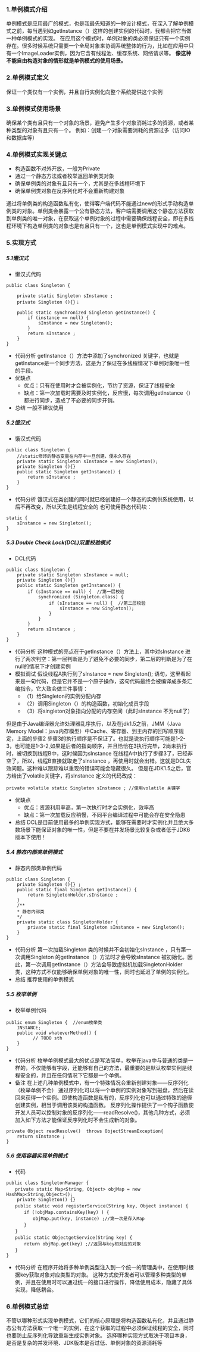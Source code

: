 ### 1.单例模式介绍
单例模式是应用最广的模式，也是我最先知道的一种设计模式，在深入了解单例模式之前，每当遇到如getInstance（）这样的创建实例的代码时，我都会把它当做一种单例模式的实现。
在应用这个模式时，单例对象的类必须保证只有一个实例存在。很多时候系统只需要一个全局对象来协调系统整体的行为，比如在应用中只有一个ImageLoader实例，因为它含有线程池、缓存系统、网络请求等。
**像这种不能自由构造对象的情形就是单例模式的使用场景。**
### 2.单例模式定义
保证一个类仅有一个实例，并且自行实例化向整个系统提供这个实例
### 3.单例模式使用场景
确保某个类有且只有一个对象的场景，避免产生多个对象消耗过多的资源，或者某种类型的对象有且只有一个。
例如：创建一个对象需要消耗的资源过多（访问IO和数据库等）
### 4.单例模式实现关键点
* 构造函数不对外开放，一般为Private
* 通过一个静态方法或者枚举返回单例类对象
* 确保单例类的对象有且只有一个，尤其是在多线程环境下
* 确保单例类对象在反序列化时不会重新构建对象

通过将单例类的构造函数私有化，使得客户端代码不能通过new的形式手动构造单例类的对象。单例类会暴露一个公有静态方法，客户端需要调用这个静态方法获取到单例类的唯一对象，在获取这个单例对象的过程中需要确保线程安全，即在多线程环境下构造单例类的对象也是有且只有一个，这也是单例模式实现中的难点。
### 5.实现方式
##### 5.1懒汉式
* 懒汉式代码
```
public class Singleton { 

    private static Singleton sInstance ; 
    private Singleton (){}；

    public static synchronized Singleton getInstance() { 
        if (instance == null) { 
            sInstance = new Singleton(); 
        } 
        return sInstance ; 
    } 
} 
```
* 代码分析
getInstance（）方法中添加了synchronized 关键字，也就是getInstance是一个同步方法，这是为了保证在多线程情况下单例对象唯一性的手段。
* 优缺点
  * 优点：只有在使用时才会被实例化，节约了资源，保证了线程安全
  * 缺点：第一次加载时需要及时实例化，反应慢，每次调用getInstance（）都进行同步，造成了不必要的同步开销。
* 总结
一般不建议使用
##### 5.2饿汉式
* 饿汉式代码
```
public class Singleton { 
    //static修饰的静态变量在内存中一旦创建，便永久存在
    private static Singleton sInstance = new Singleton(); 
    private Singleton (){} 
    public static Singleton getInstance() { 
        return sInstance ; 
    } 
}
```
* 代码分析
饿汉式在类创建的同时就已经创建好一个静态的实例供系统使用，以后不再改变，所以天生是线程安全的
也可使用静态代码块：
```
static { 
    sInstance = new Singleton(); 
}
```
##### 5.3 Double Check Lock(DCL)双重校验模式
* DCL代码
```
public class Singleton {
    private static Singleton sInstance = null;  
    private Singleton (){}  
    public static Singleton getInstance() {
        if (sInstance == null) {  //第一层校验
            synchronized (Singleton.class) {
                if (sInstance == null) {  //第二层校验
                    sInstance = new Singleton();
                }
            }
        }
        return sInstance ;
    }
}
```
* 代码分析
这种模式的亮点在于getInstance（）方法上，其中对sInstance 进行了两次判空：第一层判断是为了避免不必要的同步，第二层的判断是为了在null的情况下才创建实例
* 模拟调试
假设线程A执行到了sInstance = new Singleton(); 语句，这里看起来是一句代码，但是它并不是一个原子操作，这句代码最终会被编译成多条汇编指令，它大致会做三件事情：
   * （1）给Singleton的实例分配内存
   * （2）调用Singleton（）的构造函数，初始化成员字段
   * （3）将singleton对象指向分配的内存空间（此时sInstance 不为null了）

但是由于Java编译器允许处理器乱序执行，以及在jdk1.5之前，JMM（Java Memory Model：java内存模型）中Cache、寄存器、到主内存的回写顺序规定，上面的步骤2 步骤3的执行顺序是不保证了。也就是说执行顺序可能是1-2-3，也可能是1-3-2,如果是后者的指向顺序，并且恰恰在3执行完毕，2尚未执行时，被切换到线程B中，这时候因为sInstance 在线程A中执行了步骤3了，已经非空了，所以，线程B直接就取走了sInstance ，再使用时就会出错。这就是DCL失效问题。这种难以跟踪难以重现的错误可能会隐藏很久。
但是在JDK1.5之后，官方给出了volatile关键字，将sInstance 定义的代码改成：
```
private volatile static Singleton sInstance ; //使用volatile 关键字
```
* 优缺点
   * 优点：资源利用率高，第一次执行时才会实例化，效率高
   * 缺点：第一次加载反应稍慢，不同平台编译过程中可能会存在安全隐患
* 总结
DCL是目前使用最多的单例实现方式，能够在需要时才实例化并且绝大多数场景下能保证对象的唯一性，但是不要在并发场景比较复杂或者低于JDK6版本下使用！
##### 5.4 静态内部类单例模式
* 静态内部类单例代码
```
public class Singleton {
    private Singleton (){} ;
    public static final Singleton getInstance() {
        return SingletonHolder.sInstance ;
    }
    /**
    * 静态内部类
    */
    private static class SingletonHolder {
        private static final Singleton sInstance = new Singleton();  
    }
}
```
* 代码分析
第一次加载Singleton 类的时候并不会初始化sInstance ，只有第一次调用Singleton 的getInstance（）方法时才会导致sInstance 被初始化。因此，第一次调用getInstance（）方法会导致虚拟机加载SingletonHolder 类，这种方式不仅能够确保单例对象的唯一性，同时也延迟了单例的实例化。
* 总结
推荐使用的单例模式
##### 5.5 枚举单例
* 枚举单例代码
```
public enum Singleton {  //enum枚举类
    INSTANCE; 
    public void whateverMethod() { 
          // TODO sth
    } 
}
```
* 代码分析
枚举单例模式最大的优点是写法简单，枚举在java中与普通的类是一样的，不仅能够有字段，还能够有自己的方法，最重要的是默认枚举实例是线程安全的，并且在任何情况下它都是一个单例。
* 备注
在上述几种单例模式中，有一个特殊情况会重新创建对象——反序列化（枚举单例不会）
通过序列化可以将一个单例的实例对象写到磁盘，然后在读回来获得一个实例。即使构造函数是私有的，反序列化也可以通过特殊的途径创建实例，相当于调用该类的构造函数。
反序列化操作提供了一个钩子函数使开发人员可以控制对象的反序列化——readResolve()，其他几种方式，必须加入如下方法才能保证反序列化时不会生成新的对象。
```
private Object readResolve()  throws ObjectStreamException{
    return sInstance ;
}
```
##### 5.6 使用容器实现单例模式
* 代码
```
public class SingletonManager {
　　private static Map<String, Object> objMap = new HashMap<String,Object>();
    private Singleton() {}
　　public static void registerService(String key, Object instance) {
　　　　if (!objMap.containsKey(key) ) {
　　　　　　objMap.put(key, instance) ;//第一次是存入Map
　　　　}
　　}
　　public static ObjectgetService(String key) {
　　　　return objMap.get(key) ;//返回与key相对应的对象
　　}
}
```
* 代码分析
在程序开始将多种单例类型注入到一个统一的管理类中，在使用时根据key获取对象对应类型的对象。
这种方式使开发者可以管理多种类型的单例，并且在使用时可以通过统一的接口进行操作，降低使用成本，隐藏了具体实现，降低耦合。
### 6.单例模式总结
不管以哪种形式实现单例模式，它们的核心原理是将构造函数私有化，并且通过静态公有方法获取一个唯一的实例，在这个获取的过程中必须保证线程的安全，同时也要防止反序列化导致重新生成实例对象。
选择哪种实现方式取决于项目本身，是否是复杂的并发环境、JDK版本是否过低、单例对象的资源消耗等
